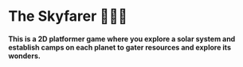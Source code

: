 # The Skyfarer 👨‍🚀🚀

#### This is a 2D platformer game where you explore a solar system and establish camps on each planet to gater resources and explore its wonders.

